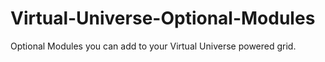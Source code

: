 Virtual-Universe-Optional-Modules
=================================

Optional Modules you can add to your Virtual Universe powered grid.
